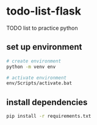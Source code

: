 # todo-list-flask
TODO list to practice python


## set up environment

```bash
# create environment
python -m venv env

# activate environment
env/Scripts/activate.bat
```

## install dependencies

```bash
pip install -r requirements.txt
```
